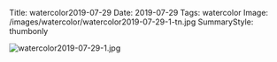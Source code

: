 Title: watercolor2019-07-29
Date: 2019-07-29
Tags: watercolor
Image: /images/watercolor/watercolor2019-07-29-1-tn.jpg
SummaryStyle: thumbonly

![watercolor2019-07-29-1.jpg]({static}/images/watercolor/watercolor2019-07-29-1.jpg)
